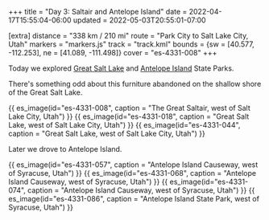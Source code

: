 +++
title = "Day 3: Saltair and Antelope Island"
date = 2022-04-17T15:55:04-06:00
updated = 2022-05-03T20:55:01-07:00

[extra]
distance = "338 km / 210 mi"
route = "Park City to Salt Lake City, Utah"
markers = "markers.js"
track = "track.kml"
bounds = {sw = [40.577, -112.253], ne = [41.089, -111.498]}
cover = "es-4331-008"
+++

Today we explored [Great Salt Lake](https://stateparks.utah.gov/parks/great-salt-lake/) and [Antelope Island](https://stateparks.utah.gov/parks/antelope-island/) State Parks.

<!-- more -->

There's something odd about this furniture abandoned on the shallow shore of the Great Salt Lake.

{{ es_image(id="es-4331-008", caption = "The Great Saltair, west of Salt Lake City, Utah") }}
{{ es_image(id="es-4331-018", caption = "Great Salt Lake, west of Salt Lake City, Utah") }}
{{ es_image(id="es-4331-044", caption = "Great Salt Lake, west of Salt Lake City, Utah") }}

Later we drove to Antelope Island.

{{ es_image(id="es-4331-057", caption = "Antelope Island Causeway, west of Syracuse, Utah") }}
{{ es_image(id="es-4331-068", caption = "Antelope Island Causeway, west of Syracuse, Utah") }}
{{ es_image(id="es-4331-074", caption = "Antelope Island Causeway, west of Syracuse, Utah") }}
{{ es_image(id="es-4331-086", caption = "Antelope Island State Park, west of Syracuse, Utah") }}
